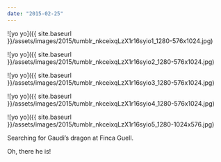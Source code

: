 ```yaml
---
date: "2015-02-25"
---
```


![yo yo]({{ site.baseurl }}/assets/images/2015/tumblr_nkceixqLzX1r16syio1_1280-576x1024.jpg)

![yo yo]({{ site.baseurl }}/assets/images/2015/tumblr_nkceixqLzX1r16syio2_1280-576x1024.jpg)

![yo yo]({{ site.baseurl }}/assets/images/2015/tumblr_nkceixqLzX1r16syio3_1280-576x1024.jpg)

![yo yo]({{ site.baseurl }}/assets/images/2015/tumblr_nkceixqLzX1r16syio4_1280-576x1024.jpg)

![yo yo]({{ site.baseurl }}/assets/images/2015/tumblr_nkceixqLzX1r16syio5_1280-1024x576.jpg)

Searching for Gaudi’s dragon at Finca Guell.

Oh, there he is!
